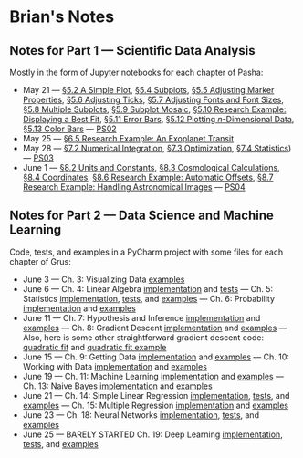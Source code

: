 # Brian's Notes

## Notes for Part 1 &mdash; Scientific Data Analysis

Mostly in the form of Jupyter notebooks for each chapter of Pasha:

* May 21 &mdash; [&sect;5.2 A Simple Plot](./pasha/c05/c05s02.ipynb), [&sect;5.4 Subplots](./pasha/c05/c05s04.ipynb), [&sect;5.5 Adjusting Marker Properties](./pasha/c05/c05s05.ipynb), [&sect;5.6 Adjusting Ticks](./pasha/c05/c05s06.ipynb), [&sect;5.7 Adjusting Fonts and Font Sizes](./pasha/c05/c05s07.ipynb), [&sect;5.8 Multiple Subplots](./pasha/c05/c05s08.ipynb), [&sect;5.9 Subplot Mosaic](./pasha/c05/c05s09.ipynb), [&sect;5.10 Research Example: Displaying a Best Fit](./pasha/c05/c05s10.ipynb), [&sect;5.11 Error Bars](./pasha/c05/c05s11.ipynb), [&sect;5.12 Plotting *n*-Dimensional Data](./pasha/c05/c05s12.ipynb), [&sect;5.13 Color Bars](./pasha/c05/c05s13.ipynb) &mdash; [PS02](./psets/ps02.ipynb)
* May 25 &mdash; [&sect;6.5 Research Example: An Exoplanet Transit](./pasha/c06/c06s05.ipynb)
* May 28 &mdash; [&sect;7.2 Numerical Integration](./pasha/c07/c07s02.ipynb), [&sect;7.3 Optimization](./pasha/c07/c07s03.ipynb), [&sect;7.4 Statistics](./pasha/c07/c07s04.ipynb)) &mdash; [PS03](./psets/ps03.ipynb)
* June 1 &mdash; [&sect;8.2 Units and Constants](./pasha/c08/c08s02.pdf), [&sect;8.3 Cosmological Calculations](./pasha/c08/c08s03.ipynb), [&sect;8.4 Coordinates](./pasha/c08/c08s04.ipynb), [&sect;8.6 Research Example: Automatic Offsets](./pasha/c08/c08s06.ipynb), [&sect;8.7 Research Example: Handling Astronomical Images](./pasha/c08/c08s07.ipynb) &mdash; [PS04](./psets/ps04.ipynb)

## Notes for Part 2 &mdash; Data Science and Machine Learning

Code, tests, and examples in a PyCharm project with some files for each chapter of Grus:

* June 3 &mdash; Ch. 3: Visualizing Data [examples](./grus/grus_ch03_examples.py)
* June 6 &mdash; Ch. 4: Linear Algebra [implementation](./grus/grus_ch04_code.py) and [tests](./grus/grus_ch04_test.py) &mdash; Ch. 5: Statistics [implementation](./grus/grus_ch05_code.py), [tests](./grus/grus_ch05_test.py), and [examples](./grus/grus_ch05_examples.py) &mdash; Ch. 6: Probability [implementation](./grus/grus_ch06_code.py) and [examples](./grus/grus_ch06_examples.py)
* June 11 &mdash; Ch. 7: Hypothesis and Inference [implementation](./grus/grus_ch07_code.py) and [examples](./grus/grus_ch07_examples.py) &mdash; Ch. 8: Gradient Descent [implementation](./grus/grus_ch08_code.py) and [examples](./grus/grus_ch08_examples.py) &mdash; Also, here is some other straightforward gradient descent code: [quadratic fit](./grus/quadratic_fit.py) and [quadratic fit example](./grus/quadratic_fit_example.py)
* June 15 &mdash; Ch. 9: Getting Data [implementation](./grus/grus_ch09_code.py) and [examples](./grus/grus_ch09_examples.py) &mdash; Ch. 10: Working with Data [implementation](./grus/grus_ch10_code.py) and [examples](./grus/grus_ch10_examples.py) 
* June 19 &mdash; Ch. 11: Machine Learning [implementation](./grus/grus_ch11_code.py) and [examples](./grus/grus_ch11_examples.py) &mdash; Ch. 13: Naive Bayes [implementation](./grus/grus_ch13_code.py) and [examples](./grus/grus_ch13_examples.py)
* June 21 &mdash; Ch. 14: Simple Linear Regression [implementation](./grus/grus_ch14_code.py), [tests](./grus/grus_ch14_test.py), and [examples](./grus/grus_ch14_examples.py) &mdash; Ch. 15: Multiple Regression [implementation](./grus/grus_ch15_code.py) and [examples](./grus/grus_ch15_examples.py)
* June 23 &mdash; Ch. 18: Neural Networks [implementation](./grus/grus_ch18_code.py), [tests](./grus/grus_ch18_test.py), and [examples](./grus/grus_ch18_examples.py)
* June 25 &mdash; BARELY STARTED Ch. 19: Deep Learning [implementation](./grus/grus_ch19_code.py), [tests](./grus/grus_ch19_test.py), and [examples](./grus/grus_ch19_examples.py)
